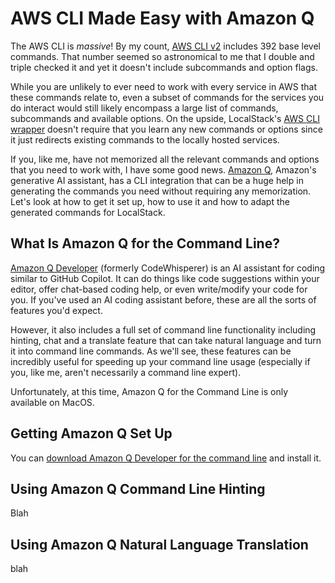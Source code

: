 # AWS CLI Made Easy with Amazon Q

The AWS CLI is _massive_! By my count, [AWS CLI v2](https://awscli.amazonaws.com/v2/documentation/api/latest/index.html) includes 392 base level commands. That number seemed so astronomical to me that I double and triple checked it and yet it doesn't include subcommands and option flags. 

While you are unlikely to ever need to work with every service in AWS that these commands relate to, even a subset of commands for the services you do interact would still likely encompass a large list of commands, subcommands and available options. On the upside, LocalStack's [AWS CLI wrapper](https://docs.localstack.cloud/user-guide/integrations/aws-cli/) doesn't require that you learn any new commands or options since it just redirects existing commands to the locally hosted services.

If you, like me, have not memorized all the relevant commands and options that you need to work with, I have some good news. [Amazon Q](https://aws.amazon.com/q/), Amazon's generative AI assistant, has a CLI integration that can be a huge help in generating the commands you need without requiring any memorization. Let's look at how to get it set up, how to use it and how to adapt the generated commands for LocalStack.

## What Is Amazon Q for the Command Line?

[Amazon Q Developer](https://aws.amazon.com/q/developer/) (formerly CodeWhisperer) is an AI assistant for coding similar to GitHub Copilot. It can do things like code suggestions within your editor, offer chat-based coding help, or even write/modify your code for you. If you've used an AI coding assistant before, these are all the sorts of features you'd expect.

However, it also includes a full set of command line functionality including hinting, chat and a translate feature that can take natural language and turn it into command line commands. As we'll see, these features can be incredibly useful for speeding up your command line usage (especially if you, like me, aren't necessarily a command line expert).

Unfortunately, at this time, Amazon Q for the Command Line is only available on MacOS.

## Getting Amazon Q Set Up

You can [download Amazon Q Developer for the command line](https://aws.amazon.com/q/developer/) and install it.

## Using Amazon Q Command Line Hinting

Blah

## Using Amazon Q Natural Language Translation

blah




